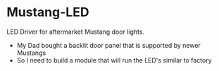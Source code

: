# Mustang-LED
LED Driver for aftermarket Mustang door lights.
* My Dad bought a backlit door panel that is supported by newer Mustangs
* So I need to build a module that will run the LED's similar to factory
